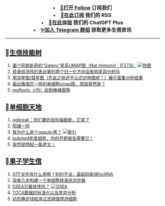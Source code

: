 
<h3 align="center">   
<li> <a href="https://app.follow.is/share/feeds/86231884517090304">🌈打开 Follow </a>订阅我们</li>  

<li> <a href="https://bioinforss-channel.vercel.app/">🎈在此订阅</a> 我们的 RSS</li>  

<li> <a href="https://kyplus.092420.xyz/">🌟在此体验</a> 我们的 ChatGPT Plus </li>  

<li> <a href="https://t.me/BioInfoTalk">✨加入 Telegram 群组</a> 获取更多生信资讯</li>  
</h3>

------------------

## 📝[生信技能树](https://github.com/ixxmu/mp_duty/issues?q=label%3A%E7%94%9F%E4%BF%A1%E6%8A%80%E8%83%BD%E6%A0%91+is%3Aclosed)
<!-- 1issueTable -->

1. [画个同款新奇的“Galaxy”星系UMAP图（Nat Immunol：IF27.8）](https://github.com/ixxmu/mp_duty/issues/6478) [![热图](https://img.shields.io/github/labels/ixxmu/mp_duty/热图)](https://github.com/ixxmu/mp_duty/labels/热图)
2. [转录组测序的表达量的两个归一化方向会影响差异分析吗](https://github.com/ixxmu/mp_duty/issues/6443) 
3. [用流星图/彗星图（在此之前还不认识这种图呢！）展示富集分析结果](https://github.com/ixxmu/mp_duty/issues/6430) 
4. [画出像烟花一样的单细胞umap图，原因竟然是？](https://github.com/ixxmu/mp_duty/issues/6399) 
5. [maftools（r包）绘制棒棒图等](https://github.com/ixxmu/mp_duty/issues/6395) 
<!-- 1issueTable -->
## 📝[单细胞天地](https://github.com/ixxmu/mp_duty/issues?q=label%3A%E5%8D%95%E7%BB%86%E8%83%9E%E5%A4%A9%E5%9C%B0+is%3Aclosed)
<!-- 2issueTable -->

1. [ggbreak：你们要的坐标轴截断，它来了](https://github.com/ixxmu/mp_duty/issues/6328) 
2. [阳谋一则](https://github.com/ixxmu/mp_duty/issues/6277) 
3. [我为什么是个ggpubr黑？](https://github.com/ixxmu/mp_duty/issues/5947) [![索引](https://img.shields.io/github/labels/ixxmu/mp_duty/索引)](https://github.com/ixxmu/mp_duty/labels/索引)
4. [pubmed年度趋势，你的开题报告需要它！](https://github.com/ixxmu/mp_duty/issues/5946) 
5. [突然就想起一篇老文！](https://github.com/ixxmu/mp_duty/issues/5945) 
<!-- 2issueTable -->

## 📝[果子学生信](https://github.com/ixxmu/mp_duty/issues?q=label%3A%E6%9E%9C%E5%AD%90%E5%AD%A6%E7%94%9F%E4%BF%A1+is%3Aclosed)
<!-- 3issueTable -->

1. [GTF文件有什么用啊？别的不谈，最起码能提lncRNA](https://github.com/ixxmu/mp_duty/issues/6080) 
2. [简单几步构建一个单细胞转录组浏览器](https://github.com/ixxmu/mp_duty/issues/5103) 
3. [GSEA只看排序吗？](https://github.com/ixxmu/mp_duty/issues/4920) [![GSEA](https://img.shields.io/github/labels/ixxmu/mp_duty/GSEA)](https://github.com/ixxmu/mp_duty/labels/GSEA)
4. [TGCA数据的标准化以及差异分析](https://github.com/ixxmu/mp_duty/issues/4829) 
5. [动态确定线粒体过滤阈值筛选细胞](https://github.com/ixxmu/mp_duty/issues/4754) 
<!-- 3issueTable -->
